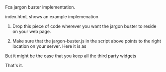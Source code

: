 Fca jargon buster implementation.

index.html, shows an example implemenation

1. Drop this piece of code wherever you want the jargon buster to reside on your web page.

	<!-- Jargon Buster -->
    <!--[if lte IE 8]><script>document.createElement('ng-include');document.createElement('ng-pluralize');document.createElement('ng-view');document.createElement('slownik');document.createElement('guzik');document.createElement('ng:include');document.createElement('ng:pluralize');document.createElement('ng:view');</script><![endif]-->
    <div id="fca-app-wrap"><script src="jargon-buster.js"></script></div>
    <!-- end of Jargon Buster -->


2. Make sure that the jargon-buster.js in the script above points to the right location on your server. 
Here it is as 

	<script src="jargon-buster.js"></script>
But it might be the case that you keep all the third party widgets 
	<script src="cms/content/widgets/jargon-buster/jargon-buster.js"></script>

That's it.



